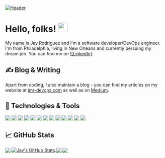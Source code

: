 <!--
- 🔭 I’m currently working on ...
- 🌱 I’m currently learning ...
- 👯 I’m looking to collaborate on ...
- 🤔 I’m looking for help with ...
- 💬 Ask me about ...
- 📫 How to reach me: ...
- 😄 Pronouns: ...
- ⚡ Fun fact: ...
-->

<!-- More info, tips and tricks for making GitHub Profile README can be found in my article at https://towardsdatascience.com/build-a-stunning-readme-for-your-github-profile-9b80434fe5d7 -->

[![Header](https://raw.githubusercontent.com/DntworryJayshere/DntworryJayshere/readme_header.png "Header")](https://jmr-devops.com/)

# Hello, folks! <img src="https://raw.githubusercontent.com/DntworryJayshere/DntworryJayshere/wave.gif" width="30px">

My name is Jay Rodriguez and I'm a software developer/DevOps engineer. I'm from Philadelphia, living in New Orleans and currently persuing my dream job. You can find me on [![LinkedIn]][1].

## &#x270d; Blog & Writing

Apart from coding, I also maintain a blog - you can find my articles on my website at [jmr-devops.com](https://jmr-devops.com/) as well as on [Medium](https://medium.com/@dntworryjayshere).

## 🔧 Technologies & Tools

![](https://img.shields.io/badge/OS-Linux-informational?style=flat&logo=linux&logoColor=white&color=2bbc8a)
![](https://img.shields.io/badge/Editor-IntelliJ_IDEA-informational?style=flat&logo=intellij-idea&logoColor=white&color=2bbc8a)
![](https://img.shields.io/badge/Code-Python-informational?style=flat&logo=python&logoColor=white&color=2bbc8a)
![](https://img.shields.io/badge/Code-JavaScript-informational?style=flat&logo=javascript&logoColor=white&color=2bbc8a)
![](https://img.shields.io/badge/Code-Golang-informational?style=flat&logo=go&logoColor=white&color=2bbc8a)
![](https://img.shields.io/badge/Code-Make-informational?style=flat&logo=cmake&logoColor=white&color=2bbc8a)
![](https://img.shields.io/badge/Code-Vue-informational?style=flat&logo=vue.js&logoColor=white&color=2bbc8a)
![](https://img.shields.io/badge/Shell-Bash-informational?style=flat&logo=gnu-bash&logoColor=white&color=2bbc8a)
![](https://img.shields.io/badge/Tools-PostgreSQL-informational?style=flat&logo=postgresql&logoColor=white&color=2bbc8a)
![](https://img.shields.io/badge/Tools-Docker-informational?style=flat&logo=docker&logoColor=white&color=2bbc8a)
![](https://img.shields.io/badge/Tools-Kubernetes-informational?style=flat&logo=kubernetes&logoColor=white&color=2bbc8a)
![](https://img.shields.io/badge/Tools-Red_Hat_OpenShift-informational?style=flat&logo=red-hat-open-shift&logoColor=white&color=2bbc8a)
![](https://img.shields.io/badge/Cloud-Digital_Ocean-informational?style=flat&logo=digitalocean&logoColor=white&color=2bbc8a)

## &#x1f4c8; GitHub Stats

<a href="https://github.com/DntworryJayshere/DntworryJayshere">
  <img align="center" src="https://github-readme-stats.vercel.app/api/top-langs/?username=DntworryJayshere&hide=java,html,tex&title_color=ffffff&text_color=c9cacc&icon_color=2bbc8a&bg_color=1d1f21&langs_count=3" />
</a>
<a href="https://github.com/DntworryJayshere/DntworryJayshere">
  <img align="center" src="https://github-readme-stats.vercel.app/api?username=DntworryJayshere&show_icons=true&line_height=27&count_private=true&title_color=ffffff&text_color=c9cacc&icon_color=2bbc8a&bg_color=1d1f21" alt="Jay's GitHub Stats" />
</a>

<a href="https://github.com/DntworryJayshere/ticketing">
  <img align="center" src="https://github-readme-stats.vercel.app/api/pin/?username=DntworryJayshere&repo=ticketing&title_color=ffffff&text_color=c9cacc&icon_color=2bbc8a&bg_color=1d1f21" />
</a>

<a href="https://github.com/DntworryJayshere/jay-and-co">
  <img align="center" src="https://github-readme-stats.vercel.app/api/pin/?username=DntworryJayshere&repo=jay-and-co&title_color=ffffff&text_color=c9cacc&icon_color=2bbc8a&bg_color=1d1f21" />
</a>

<!-- links to your social media accounts -->

[1]: https://www.linkedin.com/in/jay-m-rodriguez/

<!-- Resources -->
<!-- Icons: https://simpleicons.org/ -->
<!-- GitHub Stats: https://github.com/anuraghazra/github-readme-stats -->
<!-- Emojis: https://emojipedia.org/emoji/ -->
<!-- HTML Emojis: https://www.fileformat.info/index.htm -->
<!-- Shields: https://shields.io/ -->
<!-- Awesome GitHub Profile README: https://github.com/abhisheknaiidu/awesome-github-profile-readme -->
